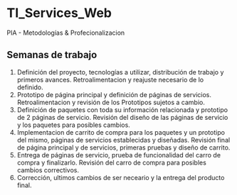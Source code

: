 # TI_Services_Web
PIA - Metodologías &amp; Profecionalizacion

## Semanas de trabajo

1. Definición del proyecto, tecnologías a utilizar, distribución de trabajo y primeros avances. Retroalimentacion y reajuste necesario de lo definido.
2. Prototipo de página principal y definición de páginas de servicios. Retroalimentacion y revisión de los Prototipos sujetos a cambio.
3. Definición de paquetes con toda su información relacionada y prototipo de 2 páginas de servicio. Revisión del diseño de las páginas de servicio y los paquetes para posibles cambios.
4. Implementacion de carrito de compra para los paquetes y un prototipo del mismo, páginas de servicios establecidas y diseñadas. Revisión final de página principal y de servicios, primeras pruebas y diseño de carrito.
5. Entrega de páginas de servicio, prueba de funcionalidad del carro de compra y finalizarlo. Revisión del carro de compra para posibles cambios correctivos.
6. Corrección, ultimos cambios de ser neceario y la entrega del producto final.